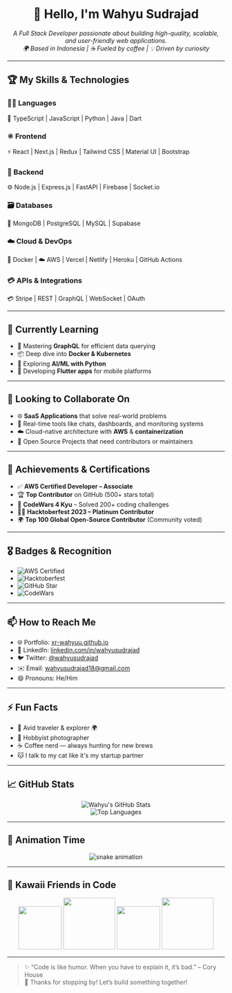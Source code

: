 <h1 align="center">👋 Hello, I'm Wahyu Sudrajad</h1>
<p align="center">
  <em>A Full Stack Developer passionate about building high-quality, scalable, and user-friendly web applications.</em><br>
  <em>🌍 Based in Indonesia | ☕ Fueled by coffee | 💡 Driven by curiosity</em>
</p>

---

## 🏆 My Skills & Technologies

### 👨‍💻 Languages
📝 TypeScript | JavaScript | Python | Java | Dart

### ⚛️ Frontend
⚡ React | Next.js | Redux | Tailwind CSS | Material UI | Bootstrap

### 🔧 Backend
⚙️ Node.js | Express.js | FastAPI | Firebase | Socket.io

### 🗃️ Databases
💾 MongoDB | PostgreSQL | MySQL | Supabase

### ☁️ Cloud & DevOps
🐳 Docker | ☁️ AWS | Vercel | Netlify | Heroku | GitHub Actions

### 💳 APIs & Integrations
💳 Stripe | REST | GraphQL | WebSocket | OAuth

---

## 🌱 Currently Learning

- 🧠 Mastering **GraphQL** for efficient data querying
- 📦 Deep dive into **Docker & Kubernetes**
- 🤖 Exploring **AI/ML with Python**
- 📲 Developing **Flutter apps** for mobile platforms

---

## 💞️ Looking to Collaborate On

- 🌐 **SaaS Applications** that solve real-world problems  
- 🔗 Real-time tools like chats, dashboards, and monitoring systems  
- ☁️ Cloud-native architecture with **AWS** & **containerization**
- 📢 Open Source Projects that need contributors or maintainers

---

## 🏅 Achievements & Certifications

- ✅ **AWS Certified Developer – Associate**  
- 🏆 **Top Contributor** on GitHub (500+ stars total)  
- 🧠 **CodeWars 4 Kyu** – Solved 200+ coding challenges  
- 🧑‍💻 **Hacktoberfest 2023 – Platinum Contributor**  
- 🌍 **Top 100 Global Open-Source Contributor** (Community voted)

---

## 🎖️ Badges & Recognition

- ![AWS Certified](https://img.shields.io/badge/AWS-Certified-orange?logo=amazonaws)
- ![Hacktoberfest](https://img.shields.io/badge/Hacktoberfest-Platinum-blueviolet)
- ![GitHub Star](https://img.shields.io/badge/GitHub-Top%20Contributor-brightgreen)
- ![CodeWars](https://img.shields.io/badge/CodeWars-4%20kyu-red)

---

## 📫 How to Reach Me

- 🌐 Portfolio: [xr-wahyuu.github.io](https://xr-wahyuu.github.io)
- 💼 LinkedIn: [linkedin.com/in/wahyusudrajad](https://linkedin.com/in/wahyusudrajad)
- 🐦 Twitter: [@wahyusudrajad](https://twitter.com/wahyusudrajad)
- ✉️ Email: wahyusudrajad18@gmail.com
- 😄 Pronouns: He/Him

---

## ⚡ Fun Facts

- 🧳 Avid traveler & explorer 🌍  
- 📸 Hobbyist photographer  
- ☕ Coffee nerd — always hunting for new brews  
- 🐱 I talk to my cat like it's my startup partner

---

## 📈 GitHub Stats

<p align="center">
  <img src="https://github-readme-stats.vercel.app/api?username=xr-wahyuu&show_icons=true&theme=tokyonight" alt="Wahyu's GitHub Stats"/>
  <br>
  <img src="https://github-readme-stats.vercel.app/api/top-langs/?username=xr-wahyuu&layout=compact&theme=tokyonight" alt="Top Languages"/>
</p>

---

## 🐍 Animation Time

<p align="center">
  <img src="https://github.com/xr-wahyuu/xr-wahyuu/raw/output/github-contribution-grid-snake.svg" alt="snake animation" />
</p>

---

## 🐾 Kawaii Friends in Code

<p align="center">
  <img src="https://media.giphy.com/media/JIX9t2j0ZTN9S/giphy.gif" width="100"/>
  <img src="https://media.giphy.com/media/l0HlQ7LRal6InWguk/giphy.gif" width="120"/>
  <img src="https://media.giphy.com/media/mCRJDo24UvJMA/giphy.gif" width="100"/>
  <img src="https://media.giphy.com/media/3oriO0OEd9QIDdllqo/giphy.gif" width="120"/>
</p>

---

> ✨ “Code is like humor. When you have to explain it, it’s bad.” – Cory House  
> 👏 Thanks for stopping by! Let’s build something together!


